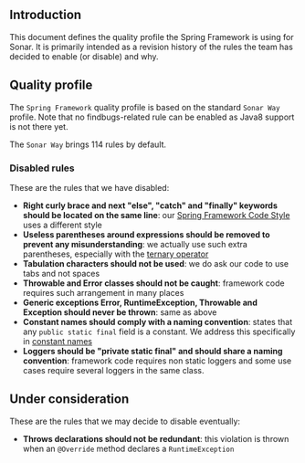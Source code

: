 ## Introduction

This document defines the quality profile the Spring Framework is using for Sonar. It is primarily intended as a revision history of the rules the team has decided to enable (or disable) and why.

## Quality profile

The `Spring Framework` quality profile is based on the standard `Sonar Way` profile. Note that no findbugs-related rule can be enabled as Java8 support is not there yet.

The `Sonar Way` brings 114 rules by default.

### Disabled rules

These are the rules that we have disabled:

* **Right curly brace and next "else", "catch" and "finally" keywords should be located on the same line**: our [Spring Framework Code Style](https://github.com/spring-projects/spring-framework/wiki/Spring-Framework-Code-Style) uses a different style
* **Useless parentheses around expressions should be removed to prevent any misunderstanding**: we actually use such extra parentheses, especially with the [ternary operator](https://github.com/spring-projects/spring-framework/wiki/Spring-Framework-Code-Style#ternary-operator)
* **Tabulation characters should not be used**: we do ask our code to use tabs and not spaces
* **Throwable and Error classes should not be caught**: framework code requires such arrangement in many places
* **Generic exceptions Error, RuntimeException, Throwable and Exception should never be thrown**: same as above
* **Constant names should comply with a naming convention**: states that any `public static final` field is a constant. We address this specifically in [constant names](https://github.com/spring-projects/spring-framework/wiki/Spring-Framework-Code-Style#constant-names)
* **Loggers should be "private static final" and should share a naming convention**: framework code requires non static loggers and some use cases require several loggers in the same class.

## Under consideration

These are the rules that we may decide to disable eventually:

* **Throws declarations should not be redundant**: this violation is thrown when an `@Override` method declares a `RuntimeException`